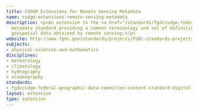 ```yaml
---
title: CSDGM Extensions for Remote Sensing Metadata
name: csdgm-extensions-remote-sensing-metadata
description: <p>An extension to the <a href="/standards/fgdccsdgm-federal-geographic-data-committee-content-standard-digital-ge.html">FGDC/CSDGM</a>
  metadata standard providing a common terminology and set of definitions for documenting
  geospatial data obtained by remote sensing.</p>
website: http://www.fgdc.gov/standards/projects/FGDC-standards-projects/csdgm_rs_ex/MetadataRemoteSensingExtens.pdf
subjects:
- physical-sciences-and-mathematics
disciplines:
- meteorology
- climatology
- hydrography
- oceanography
standards:
- fgdccsdgm-federal-geographic-data-committee-content-standard-digital-ge
layout: extension
type: extension
---
```


